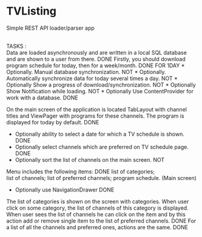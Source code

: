 # TVListing
Simple REST API loader/parser app

<br />
TASKS : 
<br />
 Data are loaded asynchronously and are written in a local SQL database and are shown to a user from there.  DONE
 Firstly, you should download program schedule for today, then for a week/month.    DONE FOR 1DAY
* Optionally. Manual database synchronization.  NOT
* Optionally. Automatically synchronize data for today several times a day.  NOT
* Optionally Show a progress of download/synchronization.  NOT
* Optionally Show Notification while loading.  NOT
* Optionally Use ContentProvider for work with a database.  DONE

  On the main screen of the application is located TabLayout with channel titles and ViewPager with programs for these channels. The program is displayed for today by default. DONE
* Optionally ability to select a date for which a TV schedule is shown. DONE
* Optionally select channels which are preferred on TV schedule page. DONE
* Optionally sort the list of channels on the main screen. NOT

Menu includes the following items:  DONE
list of categories;  
list of channels;
list of preferred channels;
program schedule. (Main screen)
* Optionally use NavigationDrawer  DONE

The list of categories is shown on the screen with categories. When user click on some category, the list of channels of this category is displayed. When user sees the list of channels he can click on the item and by this action add or remove single item to the list of preferred channels. DONE
For a list of all the channels and preferred ones, actions are the same.  DONE
